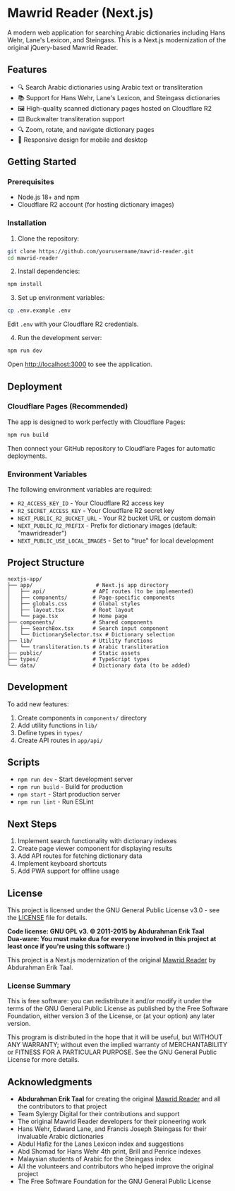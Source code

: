 # Mawrid Reader (Next.js)

A modern web application for searching Arabic dictionaries including Hans Wehr, Lane's Lexicon, and Steingass. This is a Next.js modernization of the original jQuery-based Mawrid Reader.

## Features

- 🔍 Search Arabic dictionaries using Arabic text or transliteration
- 📚 Support for Hans Wehr, Lane's Lexicon, and Steingass dictionaries
- 🖼️ High-quality scanned dictionary pages hosted on Cloudflare R2
- ⌨️ Buckwalter transliteration support
- 🔍 Zoom, rotate, and navigate dictionary pages
- 📱 Responsive design for mobile and desktop

## Getting Started

### Prerequisites

- Node.js 18+ and npm
- Cloudflare R2 account (for hosting dictionary images)

### Installation

1. Clone the repository:
```bash
git clone https://github.com/yourusername/mawrid-reader.git
cd mawrid-reader
```

2. Install dependencies:
```bash
npm install
```

3. Set up environment variables:
```bash
cp .env.example .env
```

Edit `.env` with your Cloudflare R2 credentials.

4. Run the development server:
```bash
npm run dev
```

Open [http://localhost:3000](http://localhost:3000) to see the application.

## Deployment

### Cloudflare Pages (Recommended)

The app is designed to work perfectly with Cloudflare Pages:

```bash
npm run build
```

Then connect your GitHub repository to Cloudflare Pages for automatic deployments.

### Environment Variables

The following environment variables are required:

- `R2_ACCESS_KEY_ID` - Your Cloudflare R2 access key
- `R2_SECRET_ACCESS_KEY` - Your Cloudflare R2 secret key
- `NEXT_PUBLIC_R2_BUCKET_URL` - Your R2 bucket URL or custom domain
- `NEXT_PUBLIC_R2_PREFIX` - Prefix for dictionary images (default: "mawridreader")
- `NEXT_PUBLIC_USE_LOCAL_IMAGES` - Set to "true" for local development

## Project Structure

```
nextjs-app/
├── app/                    # Next.js app directory
│   ├── api/               # API routes (to be implemented)
│   ├── components/        # Page-specific components
│   ├── globals.css        # Global styles
│   ├── layout.tsx         # Root layout
│   └── page.tsx           # Home page
├── components/            # Shared components
│   ├── SearchBox.tsx      # Search input component
│   └── DictionarySelector.tsx # Dictionary selection
├── lib/                   # Utility functions
│   └── transliteration.ts # Arabic transliteration
├── public/                # Static assets
├── types/                 # TypeScript types
└── data/                  # Dictionary data (to be added)
```

## Development

To add new features:

1. Create components in `components/` directory
2. Add utility functions in `lib/`
3. Define types in `types/`
4. Create API routes in `app/api/`

## Scripts

- `npm run dev` - Start development server
- `npm run build` - Build for production
- `npm start` - Start production server
- `npm run lint` - Run ESLint

## Next Steps

1. Implement search functionality with dictionary indexes
2. Create page viewer component for displaying results
3. Add API routes for fetching dictionary data
4. Implement keyboard shortcuts
5. Add PWA support for offline usage

## License

This project is licensed under the GNU General Public License v3.0 - see the [LICENSE](LICENSE) file for details.

**Code license: GNU GPL v3. © 2011-2015 by Abdurahman Erik Taal**  
**Dua-ware: You must make dua for everyone involved in this project at least once if you're using this software :)**

This project is a Next.js modernization of the original [Mawrid Reader](https://github.com/ejtaal/mr) by Abdurahman Erik Taal.

### License Summary

This is free software: you can redistribute it and/or modify it under the terms of the GNU General Public License as published by the Free Software Foundation, either version 3 of the License, or (at your option) any later version.

This program is distributed in the hope that it will be useful, but WITHOUT ANY WARRANTY; without even the implied warranty of MERCHANTABILITY or FITNESS FOR A PARTICULAR PURPOSE. See the GNU General Public License for more details.

## Acknowledgments

- **Abdurahman Erik Taal** for creating the original [Mawrid Reader](https://github.com/ejtaal/mr) and all the contributors to that project
- Team Sylergy Digital for their contributions and support
- The original Mawrid Reader developers for their pioneering work
- Hans Wehr, Edward Lane, and Francis Joseph Steingass for their invaluable Arabic dictionaries
- Abdul Hafiz for the Lanes Lexicon index and suggestions
- Abd Shomad for Hans Wehr 4th print, Brill and Penrice indexes
- Malaysian students of Arabic for the Steingass index
- All the volunteers and contributors who helped improve the original project
- The Free Software Foundation for the GNU General Public License